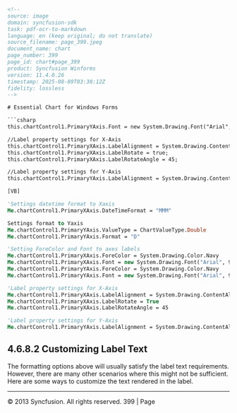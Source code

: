```html
<!-- 
source: image
domain: syncfusion-sdk
task: pdf-ocr-to-markdown
language: en (keep original; do not translate)
source_filename: page_399.jpeg
document_name: chart
page_number: 399
page_id: chart#page_399
product: Syncfusion Winforms
version: 11.4.0.26
timestamp: 2025-08-09T03:38:12Z
fidelity: lossless
-->

# Essential Chart for Windows Forms

```csharp
this.chartControl1.PrimaryYAxis.Font = new System.Drawing.Font("Arial", 9F, System.Drawing.FontStyle.Bold);

//Label property settings for X-Axis
this.chartControl1.PrimaryXAxis.LabelAlignment = System.Drawing.ContentAlignment.Center;
this.chartControl1.PrimaryXAxis.LabelRotate = true;
this.chartControl1.PrimaryXAxis.LabelRotateAngle = 45;

//Label property settings for Y-Axis
this.chartControl1.PrimaryYAxis.LabelAlignment = System.Drawing.ContentAlignment.Far;
```

```vb
[VB]

'Settings datetime format to Xaxis
Me.chartControl1.PrimaryXAxis.DateTimeFormat = "MMM"

Settings format to Yaxis
Me.chartControl1.PrimaryYAxis.ValueType = ChartValueType.Double
Me.chartControl1.PrimaryYAxis.Format = "D"

'Setting ForeColor and Font to axes labels
Me.chartControl1.PrimaryXAxis.ForeColor = System.Drawing.Color.Navy
Me.chartControl1.PrimaryXAxis.Font = new System.Drawing.Font("Arial", 9F, System.Drawing.FontStyle.Bold)
Me.chartControl1.PrimaryYAxis.ForeColor = System.Drawing.Color.Navy
Me.chartControl1.PrimaryYAxis.Font = new System.Drawing.Font("Arial", 9F, System.Drawing.FontStyle.Bold)

'Label property settings for X-Axis
Me.chartControl1.PrimaryXAxis.LabelAlignment = System.Drawing.ContentAlignment.Center
Me.chartControl1.PrimaryXAxis.LabelRotate = True
Me.chartControl1.PrimaryXAxis.LabelRotateAngle = 45

'Label property settings for Y-Axis
Me.chartControl1.PrimaryYAxis.LabelAlignment = System.Drawing.ContentAlignment.Far
```

## 4.6.8.2 Customizing Label Text

The formatting options above will usually satisfy the label text requirements. However, there are many other scenarios where this might not be sufficient. Here are some ways to customize the text rendered in the label.

---
© 2013 Syncfusion. All rights reserved. 399 | Page
```